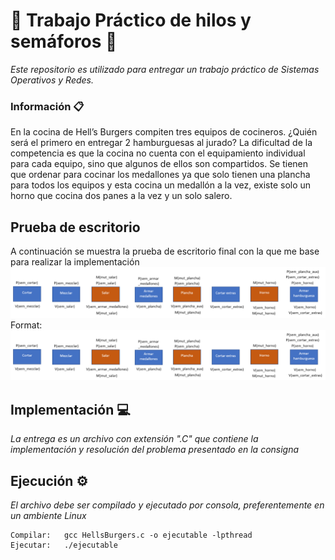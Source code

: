 # :traffic_light: Trabajo Práctico de hilos y semáforos :traffic_light:	

_Este repositorio es utilizado para entregar un trabajo práctico de Sistemas Operativos y Redes._

### Información 📋
En la cocina de Hell’s Burgers compiten tres equipos de cocineros. ¿Quién será el primero en entregar 2 hamburguesas al jurado?
La dificultad de la competencia es que la cocina no cuenta con el equipamiento individual para cada equipo, sino que algunos de ellos son compartidos. Se tienen que ordenar para
cocinar los medallones ya que solo tienen una plancha para todos los equipos y esta cocina un medallón a la vez, existe solo un horno que cocina dos panes a la vez y un solo salero.

## Prueba de escritorio
A continuación se muestra la prueba de escritorio final con la que me base para realizar la implementación
![GitHub Logo](/images/semaphorestp.png)
Format: ![Alt Text](/images/semaphorestp.png)

## Implementación :computer:	
_La entrega es un archivo con extensión ".C" que contiene la implementación y resolución del problema presentado en la consigna_

## Ejecución ⚙️
_El archivo debe ser compilado y ejecutado por consola, preferentemente en un ambiente Linux_
```
Compilar:   gcc HellsBurgers.c -o ejecutable -lpthread
Ejecutar:   ./ejecutable
```
